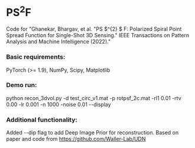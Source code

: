# PS<sup>2</sup>F
Code for "Ghanekar, Bhargav, et al. "PS $^{2} $ F: Polarized Spiral Point Spread Function for Single-Shot 3D Sensing." IEEE Transactions on Pattern Analysis and Machine Intelligence (2022)."

### Basic requirements:
PyTorch (>= 1.9), NumPy, Scipy, Matplotlib

### Demo run: 
python recon_3dvol.py -d test_circ_v1.mat -p rotpsf_2c.mat -rl1 0.01 -rtv 0.00 -lr 0.001 -n 1000 -noise 0.01 --display

### Additional functionality: 
Added --dip flag to add Deep Image Prior for reconstruction. Based on paper and code from https://github.com/Waller-Lab/UDN
